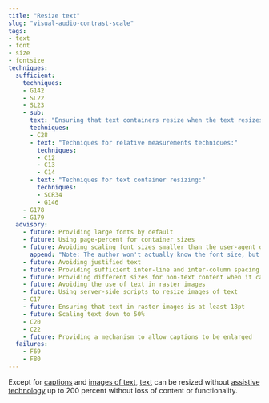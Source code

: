 ```yaml
---
title: "Resize text"
slug: "visual-audio-contrast-scale"
tags:
- text
- font
- size
- fontsize
techniques:
  sufficient:
    techniques:
    - G142
    - SL22
    - SL23
    - sub: 
      text: "Ensuring that text containers resize when the text resizes <strong>AND</strong> using measurements that are relative to other measurements in the content by using one or more of the following techniques"
      techniques:
      - C28
      - text: "Techniques for relative measurements techniques:"
        techniques:
        - C12
        - C13
        - C14
      - text: "Techniques for text container resizing:"
        techniques:
        - SCR34
        - G146
    - G178
    - G179
  advisory:
    - future: Providing large fonts by default
    - future: Using page-percent for container sizes
    - future: Avoiding scaling font sizes smaller than the user-agent default
      append: "Note: The author won't actually know the font size, but should avoid percentage scaling that results in less than 100%"
    - future: Avoiding justified text
    - future: Providing sufficient inter-line and inter-column spacing
    - future: Providing different sizes for non-text content when it cannot have an equivalent accessible alternative
    - future: Avoiding the use of text in raster images
    - future: Using server-side scripts to resize images of text
    - C17
    - future: Ensuring that text in raster images is at least 18pt
    - future: Scaling text down to 50%
    - C20
    - C22
    - future: Providing a mechanism to allow captions to be enlarged
  failures:
    - F69
    - F80
---
```

Except for <a href="http://www.w3.org/TR/2008/REC-WCAG20-20081211/#captionsdef" class="termref">captions</a> and <a href="http://www.w3.org/TR/2008/REC-WCAG20-20081211/#images-of-textdef" class="termref">images of text</a>, <a href="http://www.w3.org/TR/2008/REC-WCAG20-20081211/#textdef" class="termref">text</a> can be resized without <a href="http://www.w3.org/TR/2008/REC-WCAG20-20081211/#atdef" class="termref">assistive technology</a> up to 200 percent without loss of content or functionality. 